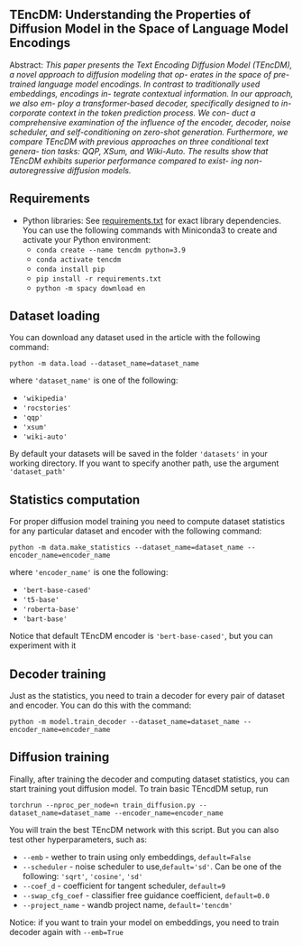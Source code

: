 ## TEncDM: Understanding the Properties of Diffusion Model in the Space of Language Model Encodings

Abstract: *This paper presents the Text Encoding Diffusion Model
(TEncDM), a novel approach to diffusion modeling that op-
erates in the space of pre-trained language model encodings.
In contrast to traditionally used embeddings, encodings in-
tegrate contextual information. In our approach, we also em-
ploy a transformer-based decoder, specifically designed to in-
corporate context in the token prediction process. We con-
duct a comprehensive examination of the influence of the
encoder, decoder, noise scheduler, and self-conditioning on
zero-shot generation. Furthermore, we compare TEncDM
with previous approaches on three conditional text genera-
tion tasks: QQP, XSum, and Wiki-Auto. The results show that
TEncDM exhibits superior performance compared to exist-
ing non-autoregressive diffusion models.*


## Requirements

* Python libraries: See [requirements.txt](./requirements.txt) for exact library dependencies. You can use the following commands with Miniconda3 to create and activate your Python environment:
  - `conda create --name tencdm python=3.9`
  - `conda activate tencdm`
  - `conda install pip`
  - `pip install -r requirements.txt`
  - `python -m spacy download en`

## Dataset loading

You can download any dataset used in the article with the following command:

```
python -m data.load --dataset_name=dataset_name
```

where `'dataset_name'` is one of the following:
 - `'wikipedia'`
 - `'rocstories'`
 - `'qqp'`
 - `'xsum'`
 - `'wiki-auto'`

By default your datasets will be saved in the folder `'datasets'` in your working directory. If you want to specify another path, use the argument `'dataset_path'`
## Statistics computation

For proper diffusion model training you need to compute dataset statistics for any particular dataset and encoder with the following command:

```
python -m data.make_statistics --dataset_name=dataset_name --encoder_name=encoder_name
```

where `'encoder_name'` is one the following:
 - `'bert-base-cased'`
 - `'t5-base'`
 - `'roberta-base'`
 - `'bart-base'`

Notice that default TEncDM encoder is `'bert-base-cased'`, but you can experiment with it


## Decoder training
Just as the statistics, you need to train a decoder for every pair of dataset and encoder. You can do this with the command:

```
python -m model.train_decoder --dataset_name=dataset_name --encoder_name=encoder_name
```

## Diffusion training

Finally, after training the decoder and computing dataset statistics, you can start training yout diffusion model. To train basic TEncdDM setup, run

```
torchrun --nproc_per_node=n train_diffusion.py --dataset_name=dataset_name --encoder_name=encoder_name
```

You will train the best TEncDM network with this script. But you can also test other hyperparameters, such as:

- `--emb` - wether to train using only embeddings, `default=False`
- `--scheduler` - noise scheduler to use,`default='sd'`. Can be one of the following: `'sqrt'`, `'cosine'`, `'sd'`
- `--coef_d` - coefficient for tangent scheduler, `default=9`
- `--swap_cfg_coef` - classifier free guidance coefficient, `default=0.0`
- `--project_name` - wandb project name, `default='tencdm'`


Notice: if you want to train your model on embeddings, you need to train decoder again with `--emb=True`